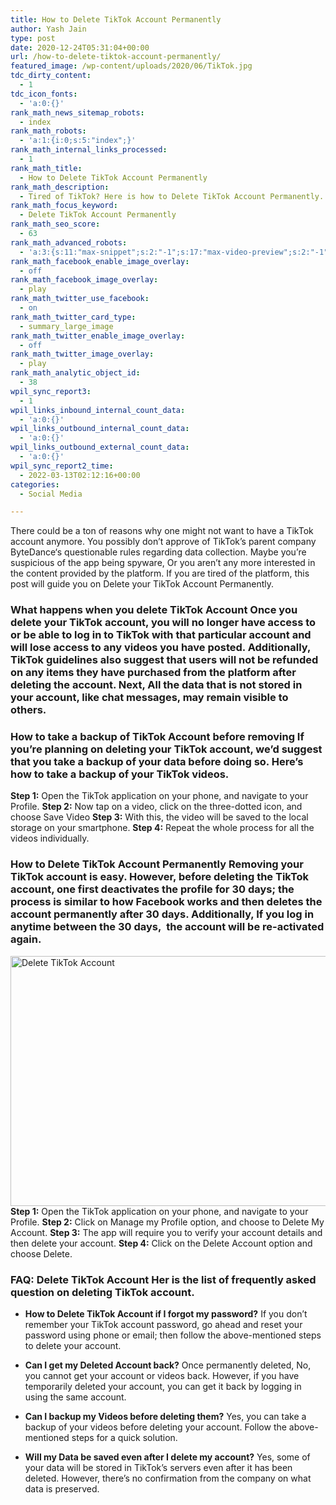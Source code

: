 ```yaml
---
title: How to Delete TikTok Account Permanently
author: Yash Jain
type: post
date: 2020-12-24T05:31:04+00:00
url: /how-to-delete-tiktok-account-permanently/
featured_image: /wp-content/uploads/2020/06/TikTok.jpg
tdc_dirty_content:
  - 1
tdc_icon_fonts:
  - 'a:0:{}'
rank_math_news_sitemap_robots:
  - index
rank_math_robots:
  - 'a:1:{i:0;s:5:"index";}'
rank_math_internal_links_processed:
  - 1
rank_math_title:
  - How to Delete TikTok Account Permanently
rank_math_description:
  - Tired of TikTok? Here is how to Delete TikTok Account Permanently. After this you will lose access to all videos and subscribers
rank_math_focus_keyword:
  - Delete TikTok Account Permanently
rank_math_seo_score:
  - 63
rank_math_advanced_robots:
  - 'a:3:{s:11:"max-snippet";s:2:"-1";s:17:"max-video-preview";s:2:"-1";s:17:"max-image-preview";s:5:"large";}'
rank_math_facebook_enable_image_overlay:
  - off
rank_math_facebook_image_overlay:
  - play
rank_math_twitter_use_facebook:
  - on
rank_math_twitter_card_type:
  - summary_large_image
rank_math_twitter_enable_image_overlay:
  - off
rank_math_twitter_image_overlay:
  - play
rank_math_analytic_object_id:
  - 38
wpil_sync_report3:
  - 1
wpil_links_inbound_internal_count_data:
  - 'a:0:{}'
wpil_links_outbound_internal_count_data:
  - 'a:0:{}'
wpil_links_outbound_external_count_data:
  - 'a:0:{}'
wpil_sync_report2_time:
  - 2022-03-13T02:12:16+00:00
categories:
  - Social Media

---
```

There could be a ton of reasons why one might not want to have a TikTok account anymore. You possibly don&#8217;t approve of TikTok&#8217;s parent company ByteDance‘s questionable rules regarding data collection. Maybe you’re suspicious of the app being spyware, Or you aren&#8217;t any more interested in the content provided by the platform. If you are tired of the platform, this post will guide you on Delete your TikTok Account Permanently. 

### What happens when you delete TikTok Account Once you delete your TikTok account, you will no longer have access to or be able to log in to TikTok with that particular account and will lose access to any videos you have posted. Additionally, TikTok guidelines also suggest that users will not be refunded on any items they have purchased from the platform after deleting the account. Next, All the data that is not stored in your account, like chat messages, may remain visible to others. 

### How to take a backup of TikTok Account before removing If you&#8217;re planning on deleting your TikTok account, we&#8217;d suggest that you take a backup of your data before doing so. Here&#8217;s how to take a backup of your TikTok videos. 

**Step 1:** Open the TikTok application on your phone, and navigate to your Profile. **Step 2:** Now tap on a video, click on the three-dotted icon, and choose Save Video **Step 3:** With this, the video will be saved to the local storage on your smartphone. **Step 4:** Repeat the whole process for all the videos individually. 

### How to Delete TikTok Account Permanently Removing your TikTok account is easy. However, before deleting the TikTok account, one first deactivates the profile for 30 days; the process is similar to how Facebook works and then deletes the account permanently after 30 days. Additionally, If you log in anytime between the 30 days,  the account will be re-activated again. 

<img decoding="async" loading="lazy" class="aligncenter size-full wp-image-5568" src="https://www.technetguide.com/wp-content/uploads/2020/06/Delete-TikTok-Account.jpg" alt="Delete TikTok Account" width="700" height="400" srcset="https://www.technetguide.com/wp-content/uploads/2020/06/Delete-TikTok-Account.jpg 700w, https://www.technetguide.com/wp-content/uploads/2020/06/Delete-TikTok-Account-300x171.jpg 300w, https://www.technetguide.com/wp-content/uploads/2020/06/Delete-TikTok-Account-696x398.jpg 696w" sizes="(max-width: 700px) 100vw, 700px" /> **Step 1:** Open the TikTok application on your phone, and navigate to your Profile. **Step 2:** Click on Manage my Profile option, and choose to Delete My Account. **Step 3:** The app will require you to verify your account details and then delete your account. **Step 4:** Click on the Delete Account option and choose Delete. 

### FAQ: Delete TikTok Account Her is the list of frequently asked question on deleting TikTok account. 

  * **How to Delete TikTok Account if I forgot my password?** If you don&#8217;t remember your TikTok account password, go ahead and reset your password using phone or email; then follow the above-mentioned steps to delete your account. 

  * **Can I get my Deleted Account back?** Once permanently deleted, No, you cannot get your account or videos back. However, if you have temporarily deleted your account, you can get it back by logging in using the same account. 

  * **Can I backup my Videos before deleting them?** Yes, you can take a backup of your videos before deleting your account. Follow the above-mentioned steps for a quick solution. 

  * **Will my Data be saved even after I delete my account?** Yes, some of your data will be stored in TikTok&#8217;s servers even after it has been deleted. However, there&#8217;s no confirmation from the company on what data is preserved.